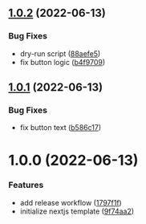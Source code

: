 ## [1.0.2](https://github.com/AndreMRego/semantic-release/compare/v1.0.1...v1.0.2) (2022-06-13)


### Bug Fixes

* dry-run script ([88aefe5](https://github.com/AndreMRego/semantic-release/commit/88aefe53a608482a6257191c6a0fadbca41c1708))
* fix button logic ([b4f9709](https://github.com/AndreMRego/semantic-release/commit/b4f9709c12b4bb57fe79a267346190c47b664426))

## [1.0.1](https://github.com/AndreMRego/semantic-release/compare/v1.0.0...v1.0.1) (2022-06-13)


### Bug Fixes

* fix button text ([b586c17](https://github.com/AndreMRego/semantic-release/commit/b586c170cc1cbe7b06d73d6950e441884d4636ac))

# 1.0.0 (2022-06-13)


### Features

* add release workflow ([1797f1f](https://github.com/AndreMRego/semantic-release/commit/1797f1f5ba694abdd9182673adf987f45bfb6272))
* initialize nextjs template ([9f74aa2](https://github.com/AndreMRego/semantic-release/commit/9f74aa20836ad7f2dd111f39ba891da092423137))
